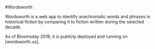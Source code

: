 #Wordsworth

Wordsworth is a web app to identify anachronistic words and phrases in historical fiction by comparing it to fiction written during the selected decade.

As of Bloomsday 2019, it is publicly deployed and running on [wordsworth.us].

